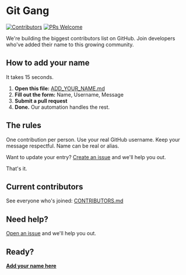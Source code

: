 # Git Gang

[![Contributors](https://img.shields.io/badge/contributors-0-brightgreen.svg?style=flat-square)](CONTRIBUTORS.md)
[![PRs Welcome](https://img.shields.io/badge/PRs-welcome-brightgreen.svg?style=flat-square)](ADD_YOUR_NAME.md)

We're building the biggest contributors list on GitHub. Join developers who've added their name to this growing community.

## How to add your name

It takes 15 seconds.

1. **Open this file:** [ADD_YOUR_NAME.md](ADD_YOUR_NAME.md)
2. **Fill out the form:** Name, Username, Message
3. **Submit a pull request**
4. **Done.** Our automation handles the rest.

## The rules

One contribution per person. Use your real GitHub username. Keep your message respectful. Name can be real or alias.

Want to update your entry? [Create an issue](https://github.com/SashankBhamidi/git-gang/issues/new?labels=help&template=update-entry.md&title=Update+my+entry) and we'll help you out.

That's it.

## Current contributors

See everyone who's joined: [CONTRIBUTORS.md](CONTRIBUTORS.md)

## Need help?

[Open an issue](https://github.com/SashankBhamidi/git-gang/issues/new?labels=help&template=help.md&title=Need+help+with+Git+Gang) and we'll help you out.

## Ready?

**[Add your name here](ADD_YOUR_NAME.md)**